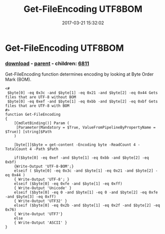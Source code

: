 ﻿---
pid:            6810
poster:         Robert
title:          Get-FileEncoding UTF8BOM
date:           2017-03-21 15:32:02
format:         posh
parent:         2059
parent:         2059
children:       6811
---

# Get-FileEncoding UTF8BOM

### [download](6810.ps1) - [parent](2059.md) - children: [6811](6811.md)

Get-FileEncoding function determines encoding by looking at Byte Order Mark (BOM).

```posh
<#
 $byte[0] -eq 0x3c -and $byte[1] -eq 0x21 -and $byte[2] -eq 0x44 Gets files that are UTF-8 without BOM
 $byte[0] -eq 0xef -and $byte[1] -eq 0xbb -and $byte[2] -eq 0xbf Gets files that are UTF-8 with BOM
#>
function Get-FileEncoding
{
    [CmdletBinding()] Param (
     [Parameter(Mandatory = $True, ValueFromPipelineByPropertyName = $True)] [string]$Path
    )

    [byte[]]$byte = get-content -Encoding byte -ReadCount 4 -TotalCount 4 -Path $Path

    if($byte[0] -eq 0xef -and $byte[1] -eq 0xbb -and $byte[2] -eq 0xbf)
    {Write-Output 'UTF-8-BOM';}
    elseif ( $byte[0] -eq 0x3c -and $byte[1] -eq 0x21 -and $byte[2] -eq 0x44 )
    { Write-Output 'UTF-8'; }
    elseif ($byte[0] -eq 0xfe -and $byte[1] -eq 0xff)
    { Write-Output 'Unicode' }
    elseif ($byte[0] -eq 0 -and $byte[1] -eq 0 -and $byte[2] -eq 0xfe -and $byte[3] -eq 0xff)
    { Write-Output 'UTF32' }
    elseif ($byte[0] -eq 0x2b -and $byte[1] -eq 0x2f -and $byte[2] -eq 0x76)
    { Write-Output 'UTF7'}
    else
    { Write-Output 'ASCII' }
}
```
